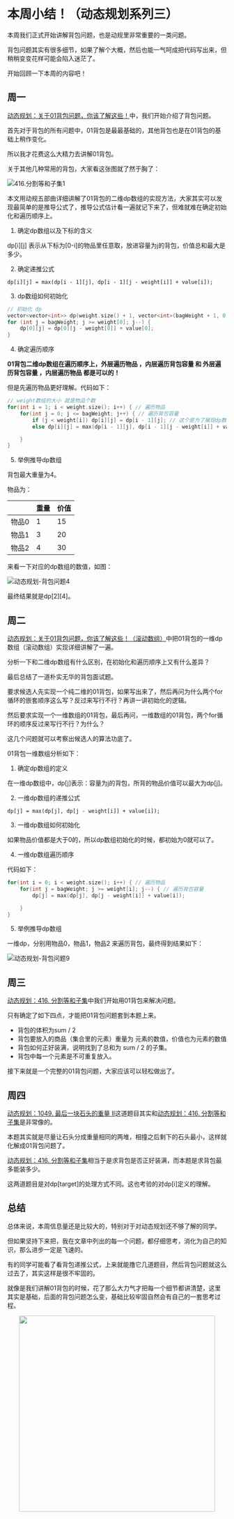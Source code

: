 # 本周小结！（动态规划系列三）
本周我们正式开始讲解背包问题，也是动规里非常重要的一类问题。

背包问题其实有很多细节，如果了解个大概，然后也能一气呵成把代码写出来，但稍稍变变花样可能会陷入迷茫了。

开始回顾一下本周的内容吧！

## 周一

[动态规划：关于01背包问题，你该了解这些！](https://programmercarl.com/背包理论基础01背包-1.html)中，我们开始介绍了背包问题。

首先对于背包的所有问题中，01背包是最最基础的，其他背包也是在01背包的基础上稍作变化。

所以我才花费这么大精力去讲解01背包。

关于其他几种常用的背包，大家看这张图就了然于胸了：

![416.分割等和子集1](https://img-blog.csdnimg.cn/20210117171307407.png)

本文用动规五部曲详细讲解了01背包的二维dp数组的实现方法，大家其实可以发现最简单的是推导公式了，推导公式估计看一遍就记下来了，但难就难在确定初始化和遍历顺序上。

1. 确定dp数组以及下标的含义

dp[i][j] 表示从下标为[0-i]的物品里任意取，放进容量为j的背包，价值总和最大是多少。

2. 确定递推公式

`dp[i][j] = max(dp[i - 1][j], dp[i - 1][j - weight[i]] + value[i]);`

3. dp数组如何初始化

```CPP
// 初始化 dp
vector<vector<int>> dp(weight.size() + 1, vector<int>(bagWeight + 1, 0));
for (int j = bagWeight; j >= weight[0]; j--) {
    dp[0][j] = dp[0][j - weight[0]] + value[0];
}
```

4. 确定遍历顺序

**01背包二维dp数组在遍历顺序上，外层遍历物品 ，内层遍历背包容量 和 外层遍历背包容量 ，内层遍历物品 都是可以的！**

但是先遍历物品更好理解。代码如下：

```CPP
// weight数组的大小 就是物品个数
for(int i = 1; i < weight.size(); i++) { // 遍历物品
    for(int j = 0; j <= bagWeight; j++) { // 遍历背包容量
        if (j < weight[i]) dp[i][j] = dp[i - 1][j]; // 这个是为了展现dp数组里元素的变化
        else dp[i][j] = max(dp[i - 1][j], dp[i - 1][j - weight[i]] + value[i]);

    }
}
```

5. 举例推导dp数组

背包最大重量为4。

物品为：

|       | 重量 | 价值 |
| ---   | ---  | ---  |
| 物品0 | 1    | 15   |
| 物品1 | 3    | 20   |
| 物品2 | 4    | 30   |

来看一下对应的dp数组的数值，如图：

![动态规划-背包问题4](https://img-blog.csdnimg.cn/20210118163425129.jpg)

最终结果就是dp[2][4]。


## 周二

[动态规划：关于01背包问题，你该了解这些！（滚动数组）](https://programmercarl.com/背包理论基础01背包-2.html)中把01背包的一维dp数组（滚动数组）实现详细讲解了一遍。

分析一下和二维dp数组有什么区别，在初始化和遍历顺序上又有什么差异？

最后总结了一道朴实无华的背包面试题。

要求候选人先实现一个纯二维的01背包，如果写出来了，然后再问为什么两个for循环的嵌套顺序这么写？反过来写行不行？再讲一讲初始化的逻辑。

然后要求实现一个一维数组的01背包，最后再问，一维数组的01背包，两个for循环的顺序反过来写行不行？为什么？

这几个问题就可以考察出候选人的算法功底了。

01背包一维数组分析如下：

1. 确定dp数组的定义

在一维dp数组中，dp[j]表示：容量为j的背包，所背的物品价值可以最大为dp[j]。

2. 一维dp数组的递推公式

```
dp[j] = max(dp[j], dp[j - weight[i]] + value[i]);
```

3. 一维dp数组如何初始化

如果物品价值都是大于0的，所以dp数组初始化的时候，都初始为0就可以了。

4. 一维dp数组遍历顺序

代码如下：

```CPP
for(int i = 0; i < weight.size(); i++) { // 遍历物品
    for(int j = bagWeight; j >= weight[i]; j--) { // 遍历背包容量
        dp[j] = max(dp[j], dp[j - weight[i]] + value[i]);

    }
}
```

5. 举例推导dp数组

一维dp，分别用物品0，物品1，物品2 来遍历背包，最终得到结果如下：

![动态规划-背包问题9](https://img-blog.csdnimg.cn/20210110103614769.png)


## 周三

[动态规划：416. 分割等和子集](https://programmercarl.com/0416.分割等和子集.html)中我们开始用01背包来解决问题。

只有确定了如下四点，才能把01背包问题套到本题上来。

* 背包的体积为sum / 2
* 背包要放入的商品（集合里的元素）重量为 元素的数值，价值也为元素的数值
* 背包如何正好装满，说明找到了总和为 sum / 2 的子集。
* 背包中每一个元素是不可重复放入。

接下来就是一个完整的01背包问题，大家应该可以轻松做出了。

## 周四

[动态规划：1049. 最后一块石头的重量 II](https://programmercarl.com/1049.最后一块石头的重量II.html)这道题目其实和[动态规划：416. 分割等和子集](https://programmercarl.com/0416.分割等和子集.html)是非常像的。

本题其实就是尽量让石头分成重量相同的两堆，相撞之后剩下的石头最小，这样就化解成01背包问题了。

[动态规划：416. 分割等和子集](https://programmercarl.com/0416.分割等和子集.html)相当于是求背包是否正好装满，而本题是求背包最多能装多少。

这两道题目是对dp[target]的处理方式不同。这也考验的对dp[i]定义的理解。


## 总结

总体来说，本周信息量还是比较大的，特别对于对动态规划还不够了解的同学。

但如果坚持下来把，我在文章中列出的每一个问题，都仔细思考，消化为自己的知识，那么进步一定是飞速的。

有的同学可能看了看背包递推公式，上来就能撸它几道题目，然后背包问题就这么过去了，其实这样是很不牢固的。

就像是我们讲解01背包的时候，花了那么大力气才把每一个细节都讲清楚，这里其实是基础，后面的背包问题怎么变，基础比较牢固自然会有自己的一套思考过程。


<div align="center"><img src=https://code-thinking.cdn.bcebos.com/pics/01二维码.jpg width=450> </img></div>
